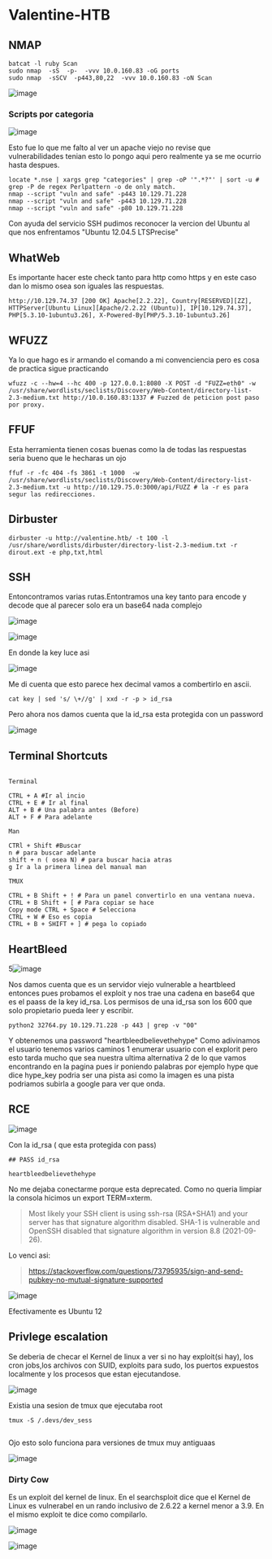 # Valentine-HTB


## NMAP

```
batcat -l ruby Scan
sudo nmap  -sS  -p-  -vvv 10.0.160.83 -oG ports
sudo nmap  -sSCV  -p443,80,22  -vvv 10.0.160.83 -oN Scan
```

![image](https://github.com/gecr07/Valentine-HTB/assets/63270579/180caebf-94da-41c4-b46b-c64a0b28daf3)


### Scripts por categoria

![image](https://github.com/gecr07/Valentine-HTB/assets/63270579/54c3c833-d66a-4152-b9ec-88cbf7524232)

Esto fue lo que me falto al ver un apache viejo no revise que vulnerabilidades tenian esto lo pongo aqui pero realmente ya se me ocurrio hasta despues.

```
locate *.nse | xargs grep "categories" | grep -oP '".*?"' | sort -u # grep -P de regex Perlpattern -o de only match.
nmap --script "vuln and safe" -p443 10.129.71.228
nmap --script "vuln and safe" -p443 10.129.71.228
nmap --script "vuln and safe" -p80 10.129.71.228
```

Con ayuda del servicio SSH pudimos reconocer la vercion del Ubuntu al que nos enfrentamos "Ubuntu 12.04.5 LTSPrecise"


## WhatWeb

Es importante hacer este check tanto para http como https y en este caso dan lo mismo osea son iguales las respuestas.

```
http://10.129.74.37 [200 OK] Apache[2.2.22], Country[RESERVED][ZZ], HTTPServer[Ubuntu Linux][Apache/2.2.22 (Ubuntu)], IP[10.129.74.37], PHP[5.3.10-1ubuntu3.26], X-Powered-By[PHP/5.3.10-1ubuntu3.26]
```

## WFUZZ 

Ya lo que hago es ir armando el comando a mi convenciencia pero es cosa de practica sigue practicando 

```
wfuzz -c --hw=4 --hc 400 -p 127.0.0.1:8080 -X POST -d "FUZZ=eth0" -w /usr/share/wordlists/seclists/Discovery/Web-Content/directory-list-2.3-medium.txt http://10.0.160.83:1337 # Fuzzed de peticion post paso por proxy.

```

## FFUF

Esta herramienta tienen cosas buenas como la de todas las respuestas seria bueno que le hecharas un ojo

```
ffuf -r -fc 404 -fs 3861 -t 1000  -w /usr/share/wordlists/seclists/Discovery/Web-Content/directory-list-2.3-medium.txt -u http://10.129.75.0:3000/api/FUZZ # la -r es para segur las redirecciones.
```

## Dirbuster


```
dirbuster -u http://valentine.htb/ -t 100 -l /usr/share/wordlists/dirbuster/directory-list-2.3-medium.txt -r dirout.ext -e php,txt,html 
```

## SSH

Entoncontramos varias rutas.Entontramos una key tanto para encode y decode que al parecer solo era un base64 nada complejo


![image](https://github.com/gecr07/Valentine-HTB/assets/63270579/f88dc834-cf44-40eb-9ce9-c1007091fe6d)


![image](https://github.com/gecr07/Valentine-HTB/assets/63270579/8f0e59df-d144-447e-a89a-d0e8c41f847c)

En donde la key luce asi

![image](https://github.com/gecr07/Valentine-HTB/assets/63270579/f073ba14-0dd0-4ca6-88f5-7009a9b095e1)

Me di cuenta que esto parece hex decimal vamos a combertirlo en ascii.

```
cat key | sed 's/ \+//g' | xxd -r -p > id_rsa

```

Pero ahora nos damos cuenta que la id_rsa esta protegida con un password


![image](https://github.com/gecr07/Valentine-HTB/assets/63270579/14ae66cb-447a-4992-a30f-bbf4cd4c8427)



## Terminal Shortcuts

```

Terminal 

CTRL + A #Ir al incio
CTRL + E # Ir al final 
ALT + B # Una palabra antes (Before)
ALT + F # Para adelante

Man 

CTRl + Shift #Buscar
n # para buscar adelante
shift + n ( osea N) # para buscar hacia atras
g Ir a la primera linea del manual man

TMUX

CTRL + B Shift + ! # Para un panel convertirlo en una ventana nueva.
CTRL + B Shift + [ # Para copiar se hace
Copy mode CTRL + Space # Selecciona 
CTRL + W # Eso es copia
CTRL + B + SHIFT + ] # pega lo copiado
```






## HeartBleed

5![image](https://github.com/gecr07/Valentine-HTB/assets/63270579/39f7244d-1973-49c3-b9a6-a47c286cfc89)


Nos damos cuenta que es un servidor viejo vulnerable a heartbleed entonces pues probamos el exploit y nos trae una cadena en base64 que es el paass de la key id_rsa. Los permisos de una id_rsa son los 600 que solo propietario pueda leer y escribir.

```
python2 32764.py 10.129.71.228 -p 443 | grep -v "00"

```

Y obtenemos una password "heartbleedbelievethehype" Como adivinamos el usuario tenemos varios caminos 1 enumerar usuario con el explorit pero esto tarda mucho que sea nuestra ultima alternativa 2 de lo que vamos encontrando en la pagina pues ir poniendo palabras por ejemplo hype que dice hype_key podria ser una pista asi como la imagen es una pista podriamos subirla a google para ver que onda.


## RCE

![image](https://github.com/gecr07/Valentine-HTB/assets/63270579/478c7967-2a8a-4dde-8152-1de77332c7a1)


Con  la id_rsa ( que esta protegida con pass)


```
## PASS id_rsa

heartbleedbelievethehype
```

No me dejaba conectarme porque esta deprecated. Como no queria limpiar la consola hicimos un export TERM=xterm. 

> Most likely your SSH client is using ssh-rsa (RSA+SHA1) and your server has that signature algorithm disabled. SHA-1 is vulnerable and OpenSSH disabled that signature algorithm in version 8.8 (2021-09-26).

Lo venci asi:

> https://stackoverflow.com/questions/73795935/sign-and-send-pubkey-no-mutual-signature-supported

![image](https://github.com/gecr07/Valentine-HTB/assets/63270579/0a5ac691-f393-49d2-819b-d5a10d447595)

Efectivamente es Ubuntu 12 

## Privlege escalation

Se deberia de checar el Kernel de linux a ver si no hay exploit(si hay), los cron jobs,los archivos con SUID, exploits para sudo, los puertos expuestos localmente y los procesos que estan ejecutandose.

![image](https://github.com/gecr07/Valentine-HTB/assets/63270579/2ec995c6-1431-42c5-84b8-e30380419397)

Existia una sesion de tmux que ejecutaba root

```
tmux -S /.devs/dev_sess


```

Ojo esto solo funciona para versiones de tmux muy antiguaas

![image](https://github.com/gecr07/Valentine-HTB/assets/63270579/37e1b6c2-ee1a-4e44-a78f-4a904dbc3926)



### Dirty Cow

Es un exploit del kernel de linux. En el searchsploit dice que el Kernel de Linux es vulnerabel en un rando inclusivo de 2.6.22 a kernel menor a 3.9. En el mismo exploit te dice como compilarlo.

![image](https://github.com/gecr07/Valentine-HTB/assets/63270579/813fc15c-a938-44c4-8b97-e882aeb4ecf8)


![image](https://github.com/gecr07/Valentine-HTB/assets/63270579/142ca143-68c2-458e-b75d-02191a4c9d4a)







